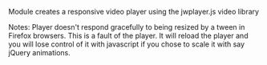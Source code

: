 Module creates a responsive video player using the jwplayer.js video library

Notes:
Player doesn't respond gracefully to being resized by a tween in Firefox browsers. This is a fault of the player. It will reload the player and you will lose control of it with javascript if you chose to scale it with say jQuery animations.